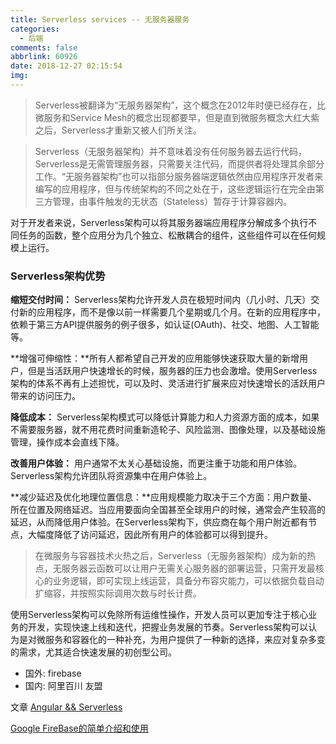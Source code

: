 ```yaml
---
title: Serverless services -- 无服务器服务
categories:
  - 后端
comments: false
abbrlink: 60926
date: 2018-12-27 02:15:54
img:
---
```


> Serverless被翻译为“无服务器架构”，这个概念在2012年时便已经存在，比微服务和Service Mesh的概念出现都要早，但是直到微服务概念大红大紫之后，Serverless才重新又被人们所关注。

> Serverless（无服务器架构）并不意味着没有任何服务器去运行代码，Serverless是无需管理服务器，只需要关注代码，而提供者将处理其余部分工作。“无服务器架构”也可以指部分服务器端逻辑依然由应用程序开发者来编写的应用程序，但与传统架构的不同之处在于，这些逻辑运行在完全由第三方管理，由事件触发的无状态（Stateless）暂存于计算容器内。

对于开发者来说，Serverless架构可以将其服务器端应用程序分解成多个执行不同任务的函数，整个应用分为几个独立、松散耦合的组件，这些组件可以在任何规模上运行。

### Serverless架构优势

**缩短交付时间：** Serverless架构允许开发人员在极短时间内（几小时、几天）交付新的应用程序，而不是像以前一样需要几个星期或几个月。在新的应用程序中，依赖于第三方API提供服务的例子很多，如认证(OAuth)、社交、地图、人工智能等。

**增强可伸缩性：**所有人都希望自己开发的应用能够快速获取大量的新增用户，但是当活跃用户快速增长的时候，服务器的压力也会激增。使用Serverless架构的体系不再有上述担忧，可以及时、灵活进行扩展来应对快速增长的活跃用户带来的访问压力。

**降低成本：** Serverless架构模式可以降低计算能力和人力资源方面的成本，如果不需要服务器，就不用花费时间重新造轮子、风险监测、图像处理，以及基础设施管理，操作成本会直线下降。

**改善用户体验：** 用户通常不太关心基础设施，而更注重于功能和用户体验。Serverless架构允许团队将资源集中在用户体验上。

**减少延迟及优化地理位置信息：**应用规模能力取决于三个方面：用户数量、所在位置及网络延迟。当应用要面向全国甚至全球用户的时候，通常会产生较高的延迟，从而降低用户体验。在Serverless架构下，供应商在每个用户附近都有节点，大幅度降低了访问延迟，因此所有用户的体验都可以得到提升。


> 在微服务与容器技术火热之后，Serverless（无服务器架构）成为新的热点，无服务器云函数可以让用户无需关心服务器的部署运营，只需开发最核心的业务逻辑，即可实现上线运营，具备分布容灾能力，可以依据负载自动扩缩容，并按照实际调用次数与时长计费。

使用Serverless架构可以免除所有运维性操作，开发人员可以更加专注于核心业务的开发，实现快速上线和迭代，把握业务发展的节奏。Serverless架构可以认为是对微服务和容器化的一种补充，为用户提供了一种新的选择，来应对复杂多变的需求，尤其适合快速发展的初创型公司。



* 国外:  firebase
* 国内:  阿里百川  友盟


文章
[Angular && Serverless](https://blog.csdn.net/m0_37529303/article/details/80878654) 

[Google FireBase的简单介绍和使用](https://www.jianshu.com/p/eeb760c63a53)